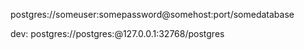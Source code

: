 
postgres://someuser:somepassword@somehost:port/somedatabase

dev:
postgres://postgres:@127.0.0.1:32768/postgres
